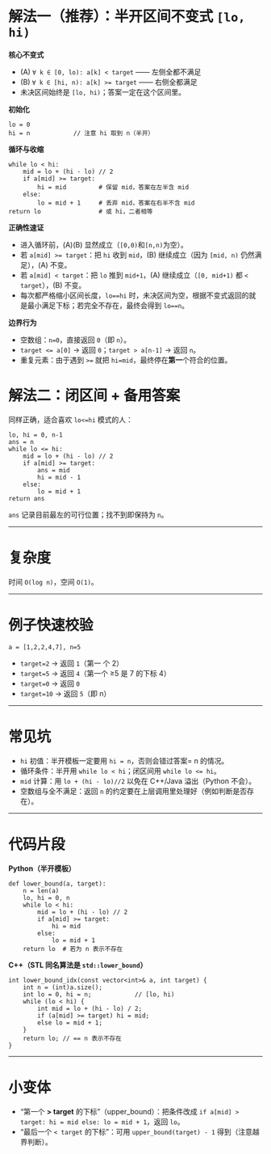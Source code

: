 # 解法一（推荐）：半开区间不变式 `[lo, hi)`

**核心不变式**

- (A) `∀ k ∈ [0, lo): a[k] < target`  —— 左侧全都不满足
- (B) `∀ k ∈ [hi, n): a[k] >= target` —— 右侧全都满足
- 未决区间始终是 `[lo, hi)`；答案一定在这个区间里。

**初始化**

```
lo = 0
hi = n            // 注意 hi 取到 n（半开）
```

**循环与收缩**

```
while lo < hi:
    mid = lo + (hi - lo) // 2
    if a[mid] >= target:
        hi = mid         # 保留 mid，答案在左半含 mid
    else:
        lo = mid + 1     # 丢弃 mid，答案在右半不含 mid
return lo                # 或 hi，二者相等
```

**正确性速证**

- 进入循环前，(A)(B) 显然成立（`[0,0)`和`[n,n)`为空）。
- 若 `a[mid] >= target`：把 `hi` 收到 `mid`，(B) 继续成立（因为 `[mid, n)` 仍然满足），(A) 不变。
- 若 `a[mid] < target`：把 `lo` 推到 `mid+1`，(A) 继续成立（`[0, mid+1)` 都 `< target`），(B) 不变。
- 每次都严格缩小区间长度，`lo==hi` 时，未决区间为空，根据不变式返回的就是最小满足下标；若完全不存在，最终会得到 `lo==n`。

**边界行为**

- 空数组：`n=0`，直接返回 `0`（即 `n`）。
- `target <= a[0]` → 返回 `0`；`target > a[n-1]` → 返回 `n`。
- 重复元素：由于遇到 `>=` 就把 `hi=mid`，最终停在**第一**个符合的位置。

# 解法二：闭区间 + 备用答案

同样正确，适合喜欢 `lo<=hi` 模式的人：

```
lo, hi = 0, n-1
ans = n
while lo <= hi:
    mid = lo + (hi - lo) // 2
    if a[mid] >= target:
        ans = mid
        hi = mid - 1
    else:
        lo = mid + 1
return ans
```

`ans` 记录目前最左的可行位置；找不到即保持为 `n`。

------

# 复杂度

时间 `O(log n)`，空间 `O(1)`。

------

# 例子快速校验

```
a = [1,2,2,4,7], n=5
```

- `target=2` → 返回 `1`（第一 个 2）
- `target=5` → 返回 `4`（第一个 ≥5 是 7 的下标 4）
- `target=0` → 返回 `0`
- `target=10` → 返回 `5`（即 n）

------

# 常见坑

- `hi` 初值：半开模板一定要用 `hi = n`，否则会错过答案= n 的情况。
- 循环条件：半开用 `while lo < hi`；闭区间用 `while lo <= hi`。
- `mid` 计算：用 `lo + (hi - lo)//2` 以免在 C++/Java 溢出（Python 不会）。
- 空数组与全不满足：返回 `n` 的约定要在上层调用里处理好（例如判断是否存在）。

------

# 代码片段

**Python（半开模板）**

```
def lower_bound(a, target):
    n = len(a)
    lo, hi = 0, n
    while lo < hi:
        mid = lo + (hi - lo) // 2
        if a[mid] >= target:
            hi = mid
        else:
            lo = mid + 1
    return lo  # 若为 n 表示不存在
```

**C++（STL 同名算法是 `std::lower_bound`）**

```
int lower_bound_idx(const vector<int>& a, int target) {
    int n = (int)a.size();
    int lo = 0, hi = n;            // [lo, hi)
    while (lo < hi) {
        int mid = lo + (hi - lo) / 2;
        if (a[mid] >= target) hi = mid;
        else lo = mid + 1;
    }
    return lo; // == n 表示不存在
}
```

------

# 小变体

- “第一个 **> target** 的下标”（upper_bound）：把条件改成 `if a[mid] > target: hi = mid else: lo = mid + 1`，返回 `lo`。
- “最后一个 `< target` 的下标”：可用 `upper_bound(target) - 1` 得到（注意越界判断）。